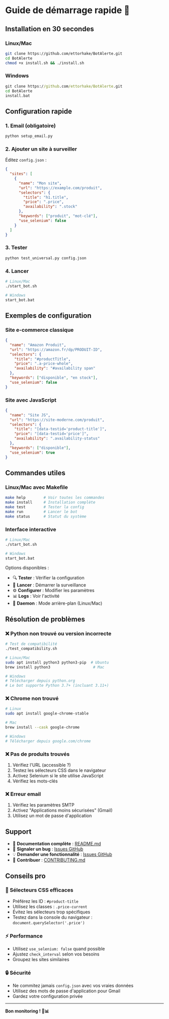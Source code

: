 # Guide de démarrage rapide 🚀

## Installation en 30 secondes

### Linux/Mac
```bash
git clone https://github.com/ettorhake/BotAlerte.git
cd BotAlerte
chmod +x install.sh && ./install.sh
```

### Windows
```cmd
git clone https://github.com/ettorhake/BotAlerte.git
cd BotAlerte
install.bat
```

## Configuration rapide

### 1. Email (obligatoire)
```bash
python setup_email.py
```

### 2. Ajouter un site à surveiller
Éditez `config.json` :
```json
{
  "sites": [
    {
      "name": "Mon site",
      "url": "https://example.com/produit",
      "selectors": {
        "title": "h1.title",
        "price": ".price",
        "availability": ".stock"
      },
      "keywords": ["produit", "mot-clé"],
      "use_selenium": false
    }
  ]
}
```

### 3. Tester
```bash
python test_universal.py config.json
```

### 4. Lancer
```bash
# Linux/Mac
./start_bot.sh

# Windows
start_bot.bat
```

## Exemples de configuration

### Site e-commerce classique
```json
{
  "name": "Amazon Produit",
  "url": "https://amazon.fr/dp/PRODUIT-ID",
  "selectors": {
    "title": "#productTitle",
    "price": ".a-price-whole",
    "availability": "#availability span"
  },
  "keywords": ["disponible", "en stock"],
  "use_selenium": false
}
```

### Site avec JavaScript
```json
{
  "name": "Site JS",
  "url": "https://site-moderne.com/produit",
  "selectors": {
    "title": "[data-testid='product-title']",
    "price": "[data-testid='price']",
    "availability": ".availability-status"
  },
  "keywords": ["disponible"],
  "use_selenium": true
}
```

## Commandes utiles

### Linux/Mac avec Makefile
```bash
make help        # Voir toutes les commandes
make install     # Installation complète
make test        # Tester la config
make run         # Lancer le bot
make status      # Statut du système
```

### Interface interactive
```bash
# Linux/Mac
./start_bot.sh

# Windows
start_bot.bat
```

Options disponibles :
- 🔍 **Tester** : Vérifier la configuration
- 🤖 **Lancer** : Démarrer la surveillance
- ⚙️ **Configurer** : Modifier les paramètres
- 📊 **Logs** : Voir l'activité
- 🔄 **Daemon** : Mode arrière-plan (Linux/Mac)

## Résolution de problèmes

### ❌ Python non trouvé ou version incorrecte
```bash
# Test de compatibilité
./test_compatibility.sh

# Linux/Mac
sudo apt install python3 python3-pip  # Ubuntu
brew install python3                   # Mac

# Windows
# Télécharger depuis python.org
# Le bot supporte Python 3.7+ (incluant 3.11+)
```

### ❌ Chrome non trouvé
```bash
# Linux
sudo apt install google-chrome-stable

# Mac
brew install --cask google-chrome

# Windows
# Télécharger depuis google.com/chrome
```

### ❌ Pas de produits trouvés
1. Vérifiez l'URL (accessible ?)
2. Testez les sélecteurs CSS dans le navigateur
3. Activez Selenium si le site utilise JavaScript
4. Vérifiez les mots-clés

### ❌ Erreur email
1. Vérifiez les paramètres SMTP
2. Activez "Applications moins sécurisées" (Gmail)
3. Utilisez un mot de passe d'application

## Support

- 📖 **Documentation complète** : [README.md](README.md)
- 🐛 **Signaler un bug** : [Issues GitHub](https://github.com/ettorhake/BotAlerte/issues)
- 💡 **Demander une fonctionnalité** : [Issues GitHub](https://github.com/ettorhake/BotAlerte/issues)
- 🤝 **Contribuer** : [CONTRIBUTING.md](CONTRIBUTING.md)

## Conseils pro

### 🎯 Sélecteurs CSS efficaces
- Préférez les ID : `#product-title`
- Utilisez les classes : `.price-current`
- Évitez les sélecteurs trop spécifiques
- Testez dans la console du navigateur : `document.querySelector('.price')`

### ⚡ Performance
- Utilisez `use_selenium: false` quand possible
- Ajustez `check_interval` selon vos besoins
- Groupez les sites similaires

### 🔒 Sécurité
- Ne commitez jamais `config.json` avec vos vraies données
- Utilisez des mots de passe d'application pour Gmail
- Gardez votre configuration privée

---

**Bon monitoring ! 🤖📊**